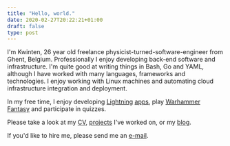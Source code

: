 ```yaml
---
title: "Hello, world."
date: 2020-02-27T20:22:21+01:00
draft: false
type: post
---
```

I'm Kwinten, 26 year old freelance physicist-turned-software-engineer from Ghent, Belgium. 
Professionally I enjoy developing back-end software and infrastructure.
I'm quite good at writing things in Bash, Go and YAML, although I have worked
with many languages, frameworks and technologies. I enjoy working with Linux
machines and automating cloud infrastructure integration and deployment. 

In my free time, I enjoy developing [Lightning](https://www.lopp.net/lightning-information.html) [apps](https://flitz.cards), play [Warhammer Fantasy](https://www.the-ninth-age.com) and participate in quizzes.

Please take a look at my [CV](./cv), [projects](./portfolio) I've worked on, or my [blog](./posts).

If you'd like to hire me, please send me an [e-mail](mailto:kwinten.debacker@hotmail.com).
<!--more-->
